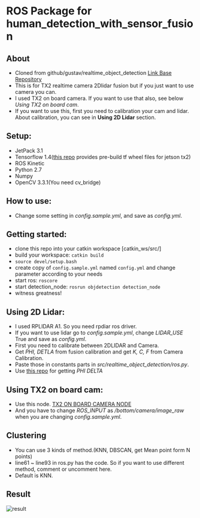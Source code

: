 # ROS Package for human_detection_with_sensor_fusion

## About
- Cloned from github/gustav/realtime_object_detection [Link Base Repository](https://github.com/GustavZ/realtime_object_detection)
- This is for TX2 realtime camera 2Dlidar fusion but if you just want to use camera you can.
- I used TX2 on board camera. If you want to use that also, see below *Using TX2 on board cam*.
- If you want to use this, first you need to calibration your cam and lidar. About calibration, you can see in **Using 2D Lidar** section.

## Setup:
- JetPack 3.1
- Tensorflow 1.4([this repo](https://github.com/peterlee0127/tensorflow-nvJetson) provides pre-build tf wheel files for jetson tx2)
- ROS Kinetic
- Python 2.7
- Numpy
- OpenCV 3.3.1(You need cv_bridge)

## How to use:
- Change some setting in *config.sample.yml*, and save as *config.yml*.

## Getting started:
- clone this repo into your catkin workspace [catkin_ws/src/]
- build your workspace: `catkin build`
- `source devel/setup.bash`
- create copy of `config.sample.yml` named `config.yml` and change parameter according to your needs
- start ros: `roscore`
- start detection_node: `rosrun objdetection detection_node`
- witness greatness!

## Using 2D Lidar:
- I used RPLIDAR A1. So you need rpdiar ros driver.
- If you want to use lidar go to *config.sample.yml*, change *LIDAR_USE* True and save as *config.yml*.
- First you need to calibrate between 2DLIDAR and Camera.
- Get *PHI, DETLA* from fusion calibration and get  *K, C, F* from Camera Calibration.
- Paste those in constants parts in *src/realtime_object_detection/ros.py*.
- Use [this repo](https://github.com/4artit/2D-Lidar_Camera_Calibration) for getting *PHI DELTA*

## Using TX2 on board cam:
- Use this node. [TX2 ON BOARD CAMERA NODE](https://github.com/zhuhaijun753/TX2_on_board_cam)
- And you have to change *ROS_INPUT* as */bottom/camera/image_raw* when you are changing *config.sample.yml*.

## Clustering
- You can use 3 kinds of method.(KNN, DBSCAN, get Mean point form N points)
- line61 ~ line93 in ros.py has the code. So if you want to use different method, comment or uncomment here.
- Default is KNN.

## Result

![result](./asset/realtime_fusion.gif)

